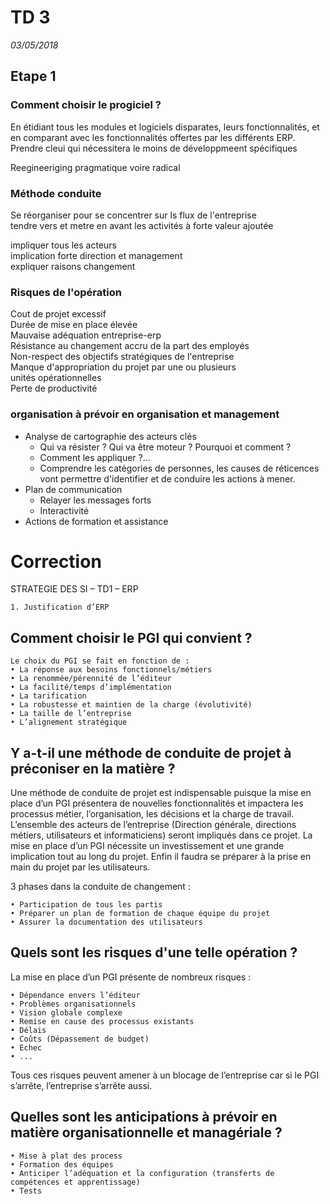 TD 3
========================
*03/05/2018*

## Etape 1

### Comment choisir le progiciel ?

En étidiant tous les modules et logiciels disparates, leurs fonctionnalités, et en comparant avec les fonctionnalités offertes par les différents ERP. Prendre cleui qui nécessitera le moins de développmeent spécifiques

Reegineeriging pragmatique voire radical

### Méthode conduite

Se réorganiser pour se concentrer sur ls flux de l'entreprise  
tendre vers et metre en avant les activités à forte valeur ajoutée

impliquer tous les acteurs  
implication forte direction et management  
expliquer raisons changement  

### Risques de l'opération

Cout de projet excessif  
Durée de mise en place élevée  
Mauvaise adéquation entreprise-erp  
Résistance au changement accru de la part des employés  
Non-respect des objectifs stratégiques de l'entreprise  
Manque d'appropriation du projet par une ou plusieurs  
unités opérationnelles  
Perte de productivité  

### organisation à prévoir en organisation et management

* Analyse de cartographie des acteurs clés
    * Qui va résister ? Qui va être moteur ? Pourquoi et comment ?
    * Comment les appliquer ?...
    * Comprendre les catégories de personnes, les causes de
réticences vont permettre d'identifier et de conduire les
actions à mener.
* Plan de communication
    * Relayer les messages forts
    * Interactivité
* Actions de formation et assistance



Correction
=====

STRATEGIE DES SI – TD1 – ERP

    1. Justification d’ERP

## Comment choisir le PGI qui convient ? 

	Le choix du PGI se fait en fonction de :
    • La réponse aux besoins fonctionnels/métiers
    • La renommée/pérennité de l’éditeur
    • La facilité/temps d’implémentation
    • La tarification
    • La robustesse et maintien de la charge (évolutivité)
    • La taille de l’entreprise
    • L’alignement stratégique

 
## Y a-t-il une méthode de conduite de projet à préconiser en la matière ? 

Une méthode de conduite de projet est indispensable puisque la mise en place d’un PGI présentera de nouvelles fonctionnalités et impactera les processus métier, l’organisation, les décisions et la charge de travail. L’ensemble des acteurs de l’entreprise (Direction générale, directions métiers, utilisateurs et informaticiens) seront impliqués dans ce projet.
La mise en place d’un PGI nécessite un investissement et une grande implication tout au long du projet.
Enfin il faudra se préparer à la prise en main du projet par les utilisateurs.

3 phases dans la conduite de changement :

    • Participation de tous les partis
    • Préparer un plan de formation de chaque équipe du projet
    • Assurer la documentation des utilisateurs


## Quels sont les risques d'une telle opération ? 

La mise en place d’un PGI présente de nombreux risques :

    • Dépendance envers l’éditeur
    • Problèmes organisationnels
    • Vision globale complexe
    • Remise en cause des processus existants
    • Délais
    • Coûts (Dépassement de budget)
    • Echec
    • ...

Tous ces risques peuvent amener à un blocage de l’entreprise car si le PGI s’arrête, l’entreprise s’arrête aussi.


## Quelles sont les anticipations à prévoir en matière organisationnelle et managériale ?

    • Mise à plat des process
    • Formation des équipes
    • Anticiper l’adéquation et la configuration (transferts de compétences et apprentissage)
    • Tests

	


